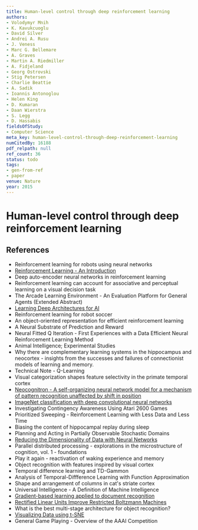 ```yaml
---
title: Human-level control through deep reinforcement learning
authors:
- Volodymyr Mnih
- K. Kavukcuoglu
- David Silver
- Andrei A. Rusu
- J. Veness
- Marc G. Bellemare
- A. Graves
- Martin A. Riedmiller
- A. Fidjeland
- Georg Ostrovski
- Stig Petersen
- Charlie Beattie
- A. Sadik
- Ioannis Antonoglou
- Helen King
- D. Kumaran
- Daan Wierstra
- S. Legg
- D. Hassabis
fieldsOfStudy:
- Computer Science
meta_key: human-level-control-through-deep-reinforcement-learning
numCitedBy: 16188
pdf_relpath: null
ref_count: 36
status: todo
tags:
- gen-from-ref
- paper
venue: Nature
year: 2015
---
```


# Human-level control through deep reinforcement learning

## References

- Reinforcement learning for robots using neural networks
- [Reinforcement Learning - An Introduction](./reinforcement-learning-an-introduction.md)
- Deep auto-encoder neural networks in reinforcement learning
- Reinforcement learning can account for associative and perceptual learning on a visual decision task
- The Arcade Learning Environment - An Evaluation Platform for General Agents (Extended Abstract)
- [Learning Deep Architectures for AI](./learning-deep-architectures-for-ai.md)
- Reinforcement learning for robot soccer
- An object-oriented representation for efficient reinforcement learning
- A Neural Substrate of Prediction and Reward
- Neural Fitted Q Iteration - First Experiences with a Data Efficient Neural Reinforcement Learning Method
- Animal Intelligence; Experimental Studies
- Why there are complementary learning systems in the hippocampus and neocortex - insights from the successes and failures of connectionist models of learning and memory.
- Technical Note - Q-Learning
- Visual categorization shapes feature selectivity in the primate temporal cortex
- [Neocognitron - A self-organizing neural network model for a mechanism of pattern recognition unaffected by shift in position](./neocognitron-a-self-organizing-neural-network-model-for-a-mechanism-of-pattern-recognition-unaffected-by-shift-in-position.md)
- [ImageNet classification with deep convolutional neural networks](./imagenet-classification-with-deep-convolutional-neural-networks.md)
- Investigating Contingency Awareness Using Atari 2600 Games
- Prioritized Sweeping - Reinforcement Learning with Less Data and Less Time
- Biasing the content of hippocampal replay during sleep
- Planning and Acting in Partially Observable Stochastic Domains
- [Reducing the Dimensionality of Data with Neural Networks](./reducing-the-dimensionality-of-data-with-neural-networks.md)
- Parallel distributed processing - explorations in the microstructure of cognition, vol. 1 - foundations
- Play it again - reactivation of waking experience and memory
- Object recognition with features inspired by visual cortex
- Temporal difference learning and TD-Gammon
- Analysis of Temporal-Diffference Learning with Function Approximation
- Shape and arrangement of columns in cat's striate cortex
- Universal Intelligence - A Definition of Machine Intelligence
- [Gradient-based learning applied to document recognition](./gradient-based-learning-applied-to-document-recognition.md)
- [Rectified Linear Units Improve Restricted Boltzmann Machines](./rectified-linear-units-improve-restricted-boltzmann-machines.md)
- What is the best multi-stage architecture for object recognition?
- [Visualizing Data using t-SNE](./visualizing-data-using-t-sne.md)
- General Game Playing - Overview of the AAAI Competition
